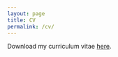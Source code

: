 ```yaml
---
layout: page
title: CV 
permalink: /cv/
---
```


Download my curriculum vitae [here](/pdfs/CV.pdf).
